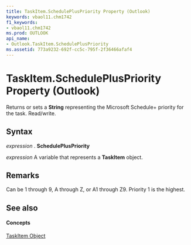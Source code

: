```yaml
---
title: TaskItem.SchedulePlusPriority Property (Outlook)
keywords: vbaol11.chm1742
f1_keywords:
- vbaol11.chm1742
ms.prod: OUTLOOK
api_name:
- Outlook.TaskItem.SchedulePlusPriority
ms.assetid: 773a9232-692f-cc5c-795f-2f36466afaf4
---
```



# TaskItem.SchedulePlusPriority Property (Outlook)

Returns or sets a  **String** representing the Microsoft Schedule+ priority for the task. Read/write.


## Syntax

 _expression_ . **SchedulePlusPriority**

 _expression_ A variable that represents a **TaskItem** object.


## Remarks

Can be 1 through 9, A through Z, or A1 through Z9. Priority 1 is the highest. 


## See also


#### Concepts


[TaskItem Object](taskitem-object-outlook.md)

